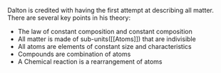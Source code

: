 Dalton is credited with having the first attempt at describing all matter. There are several key points in his theory:
- The law of constant composition and constant composition
- All matter is made of sub-units([[Atoms]]) that are indivisible
- All atoms are elements of constant size and characteristics
- Compounds are combination of atoms
- A Chemical reaction is a rearrangement of atoms
